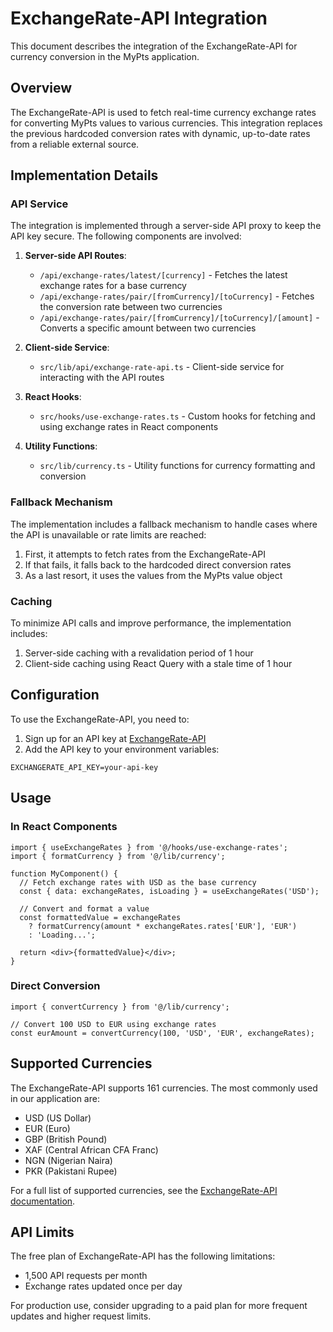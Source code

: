 # ExchangeRate-API Integration

This document describes the integration of the ExchangeRate-API for currency conversion in the MyPts application.

## Overview

The ExchangeRate-API is used to fetch real-time currency exchange rates for converting MyPts values to various currencies. This integration replaces the previous hardcoded conversion rates with dynamic, up-to-date rates from a reliable external source.

## Implementation Details

### API Service

The integration is implemented through a server-side API proxy to keep the API key secure. The following components are involved:

1. **Server-side API Routes**:
   - `/api/exchange-rates/latest/[currency]` - Fetches the latest exchange rates for a base currency
   - `/api/exchange-rates/pair/[fromCurrency]/[toCurrency]` - Fetches the conversion rate between two currencies
   - `/api/exchange-rates/pair/[fromCurrency]/[toCurrency]/[amount]` - Converts a specific amount between two currencies

2. **Client-side Service**:
   - `src/lib/api/exchange-rate-api.ts` - Client-side service for interacting with the API routes

3. **React Hooks**:
   - `src/hooks/use-exchange-rates.ts` - Custom hooks for fetching and using exchange rates in React components

4. **Utility Functions**:
   - `src/lib/currency.ts` - Utility functions for currency formatting and conversion

### Fallback Mechanism

The implementation includes a fallback mechanism to handle cases where the API is unavailable or rate limits are reached:

1. First, it attempts to fetch rates from the ExchangeRate-API
2. If that fails, it falls back to the hardcoded direct conversion rates
3. As a last resort, it uses the values from the MyPts value object

### Caching

To minimize API calls and improve performance, the implementation includes:

1. Server-side caching with a revalidation period of 1 hour
2. Client-side caching using React Query with a stale time of 1 hour

## Configuration

To use the ExchangeRate-API, you need to:

1. Sign up for an API key at [ExchangeRate-API](https://www.exchangerate-api.com/)
2. Add the API key to your environment variables:

```
EXCHANGERATE_API_KEY=your-api-key
```

## Usage

### In React Components

```tsx
import { useExchangeRates } from '@/hooks/use-exchange-rates';
import { formatCurrency } from '@/lib/currency';

function MyComponent() {
  // Fetch exchange rates with USD as the base currency
  const { data: exchangeRates, isLoading } = useExchangeRates('USD');
  
  // Convert and format a value
  const formattedValue = exchangeRates 
    ? formatCurrency(amount * exchangeRates.rates['EUR'], 'EUR')
    : 'Loading...';
    
  return <div>{formattedValue}</div>;
}
```

### Direct Conversion

```tsx
import { convertCurrency } from '@/lib/currency';

// Convert 100 USD to EUR using exchange rates
const eurAmount = convertCurrency(100, 'USD', 'EUR', exchangeRates);
```

## Supported Currencies

The ExchangeRate-API supports 161 currencies. The most commonly used in our application are:

- USD (US Dollar)
- EUR (Euro)
- GBP (British Pound)
- XAF (Central African CFA Franc)
- NGN (Nigerian Naira)
- PKR (Pakistani Rupee)

For a full list of supported currencies, see the [ExchangeRate-API documentation](https://www.exchangerate-api.com/docs/supported-currencies).

## API Limits

The free plan of ExchangeRate-API has the following limitations:

- 1,500 API requests per month
- Exchange rates updated once per day

For production use, consider upgrading to a paid plan for more frequent updates and higher request limits.
